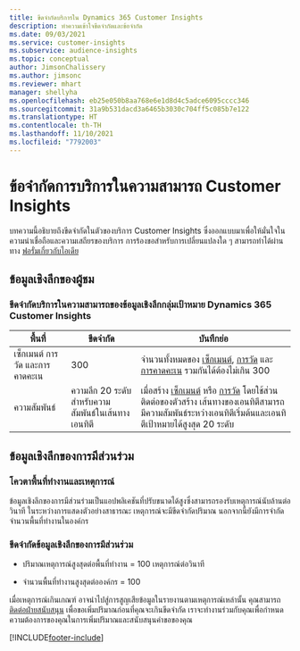 ```yaml
---
title: ขีดจำกัดบริการใน Dynamics 365 Customer Insights
description: ทำความเข้าใจขีดจำกัดและข้อจำกัด
ms.date: 09/03/2021
ms.service: customer-insights
ms.subservice: audience-insights
ms.topic: conceptual
author: JimsonChalissery
ms.author: jimsonc
ms.reviewer: mhart
manager: shellyha
ms.openlocfilehash: eb25e050b8aa768e6e1d8d4c5adce6095cccc346
ms.sourcegitcommit: 31a9b531dacd3a6465b3030c704ff5c085b7e122
ms.translationtype: HT
ms.contentlocale: th-TH
ms.lasthandoff: 11/10/2021
ms.locfileid: "7792003"
---
```

# <a name="service-limits-in-customer-insights-capabilities"></a>ข้อจำกัดการบริการในความสามารถ Customer Insights

บทความนี้อธิบายถึงขีดจำกัดในตัวของบริการ Customer Insights ซึ่งออกแบบมาเพื่อให้มั่นใจในความน่าเชื่อถือและความเสถียรของบริการ การร้องขอสำหรับการเปลี่ยนแปลงใด ๆ สามารถทำได้ผ่านทาง [ฟอรั่มเกี่ยวกับไอเดีย](https://go.microsoft.com/fwlink/?linkid=2074172) 

## <a name="audience-insights"></a>ข้อมูลเชิงลึกของผู้ชม

### <a name="service-limits-in-dynamics-365-customer-insights-audience-insights-capability"></a>ขีดจำกัดบริการในความสามารถของข้อมูลเชิงลึกกลุ่มเป้าหมาย Dynamics 365 Customer Insights

| พื้นที่  | ขีดจำกัด  | บันทึกย่อ |
|-------------|---------------------------------------------------------------------|---------------------------------------------------------------------|
| เซ็กเมนต์ การวัด และการคาดคะเน | 300  | จำนวนทั้งหมดของ [เซ็กเมนต์](audience-insights/segments.md), [การวัด](audience-insights/measures.md) และ [การคาดคะเน](audience-insights/predictions.md) รวมกันได้ต้องไม่เกิน 300  |
| ความสัมพันธ์ | ความลึก 20 ระดับสำหรับความสัมพันธ์ในเส้นทางเอนทิตี | เมื่อสร้าง [เซ็กเมนต์](audience-insights/segments.md) หรือ [การวัด](audience-insights/measures.md) โดยใช้ส่วนติดต่อของตัวสร้าง เส้นทางของเอนทิตีสามารถมีความสัมพันธ์ระหว่างเอนทิตีเริ่มต้นและเอนทิตีเป้าหมายได้สูงสุด 20 ระดับ  |


## <a name="engagement-insights"></a>ข้อมูลเชิงลึกของการมีส่วนร่วม

### <a name="workspace-and-event-quotas"></a>โควตาพื้นที่ทำงานและเหตุการณ์

ข้อมูลเชิงลึกของการมีส่วนร่วมเป็นแอปพลิเคชันที่ปรับขนาดได้สูงซึ่งสามารถรองรับเหตุการณ์นับล้านต่อวินาที ในระหว่างการแสดงตัวอย่างสาธารณะ เหตุการณ์จะมีขีดจำกัดปริมาณ นอกจากนี้ยังมีการจำกัดจำนวนพื้นที่ทำงานในองค์กร

### <a name="engagement-insights-limits"></a>ขีดจำกัดข้อมูลเชิงลึกของการมีส่วนร่วม

- ปริมาณเหตุการณ์สูงสุดต่อพื้นที่ทำงาน = 100 เหตุการณ์ต่อวินาที

- จำนวนพื้นที่ทำงานสูงสุดต่อองค์กร = 100

เมื่อเหตุการณ์เกินเกณฑ์ อาจนำไปสู่การสูญเสียข้อมูลในรายงานตามเหตุการณ์เหล่านั้น คุณสามารถ [ติดต่อฝ่ายสนับสนุน](https://go.microsoft.com/fwlink/?linkid=2145734) เพื่อขอเพิ่มปริมาณก่อนที่คุณจะเกินขีดจำกัด เราจะทำงานร่วมกับคุณเพื่อกำหนดความต้องการของคุณในการเพิ่มปริมาณและสนับสนุนคำขอของคุณ


[!INCLUDE[footer-include](includes/footer-banner.md)]
